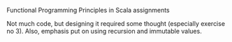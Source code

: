 Functional Programming Principles in Scala assignments

Not much code, but designing it required some thought (especially exercise no 3).
Also, emphasis put on using recursion and immutable values.
